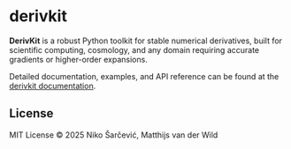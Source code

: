 # derivkit

**DerivKit** is a robust Python toolkit for stable numerical derivatives, built for scientific computing, cosmology, and any domain requiring accurate gradients or higher-order expansions.

Detailed documentation, examples, and API reference can be found at the [derivkit documentation](https://derivkit.github.io/derivkit).


## License
MIT License © 2025 Niko Šarčević, Matthijs van der Wild
